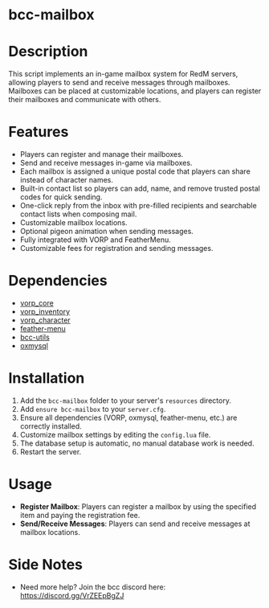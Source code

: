 # bcc-mailbox

# Description

This script implements an in-game mailbox system for RedM servers, allowing players to send and receive messages through mailboxes. Mailboxes can be placed at customizable locations, and players can register their mailboxes and communicate with others.

# Features
- Players can register and manage their mailboxes.
- Send and receive messages in-game via mailboxes.
- Each mailbox is assigned a unique postal code that players can share instead of character names.
- Built-in contact list so players can add, name, and remove trusted postal codes for quick sending.
- One-click reply from the inbox with pre-filled recipients and searchable contact lists when composing mail.
- Customizable mailbox locations.
- Optional pigeon animation when sending messages.
- Fully integrated with VORP and FeatherMenu.
- Customizable fees for registration and sending messages.

# Dependencies
- [vorp_core](https://github.com/VORPCORE/vorp-core-lua)
- [vorp_inventory](https://github.com/VORPCORE/vorp_inventory-lua)
- [vorp_character](https://github.com/VORPCORE/vorp_character-lua)
- [feather-menu](https://github.com/feather-framework/feather-menu)
- [bcc-utils](https://github.com/BryceCanyonCounty/bcc-utils)
- [oxmysql](https://github.com/overextended/oxmysql)

# Installation
1. Add the `bcc-mailbox` folder to your server's `resources` directory.
2. Add `ensure bcc-mailbox` to your `server.cfg`.
3. Ensure all dependencies (VORP, oxmysql, feather-menu, etc.) are correctly installed.
4. Customize mailbox settings by editing the `config.lua` file.
5. The database setup is automatic, no manual database work is needed.
6. Restart the server.

# Usage
- **Register Mailbox**: Players can register a mailbox by using the specified item and paying the registration fee.
- **Send/Receive Messages**: Players can send and receive messages at mailbox locations.


# Side Notes
- Need more help? Join the bcc discord here: https://discord.gg/VrZEEpBgZJ
